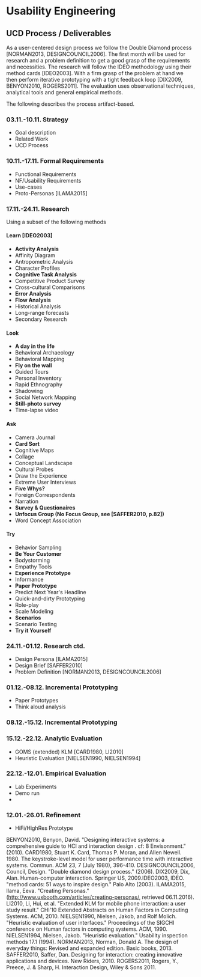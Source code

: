 # Usability Engineering

## UCD Process / Deliverables

As a user-centered design process we follow the Double Diamond process [NORMAN2013, DESIGNCOUNCIL2006].
The first month will be used for research and a problem definition to get a good grasp of the requirements and necessities.
The research will follow the IDEO methodology using their method cards [IDEO2003].
With a firm grasp of the problem at hand we then perform iterative prototyping with a tight feedback loop [DIX2009, BENYON2010, ROGERS2011].
The evaluation uses observational techniques, analytical tools and general empirical methods.


The following describes the process artifact-based.

### 03.11.-10.11. Strategy
- Goal description 
- Related Work
- UCD Process

### 10.11.-17.11. Formal Requirements
- Functional Requirements
- NF/Usability Requirements
- Use-cases
- Proto-Personas [ILAMA2015]

### 17.11.-24.11. Research
Using a subset of the following methods
#### Learn [IDEO2003]
- __Activity Analysis__
- Affinity Diagram
- Antropometric Analysis
- Character Profiles
- __Cognitive Task Analysis__
- Competitive Product Survey
- Cross-cultural Comparisons
- __Error Analysis__
- __Flow Analysis__
- Historical Analysis
- Long-range forecasts
- Secondary Research
#### Look
- __A day in the life__
- Behavioral Archaeology
- Behavioral Mapping
- __Fly on the wall__
- Guided Tours
- Personal Inventory
- Rapid Ethnography
- Shadowing
- Social Network Mapping
- __Still-photo survey__
- Time-lapse video
#### Ask
- Camera Journal
- __Card Sort__
- Cognitive Maps
- Collage
- Conceptual Landscape
- Cultural Probes
- Draw the Experience
- Extreme User Interviews
- __Five Whys?__
- Foreign Correspondents
- Narration
- __Survey & Questionaires__
- __Unfocus Group (No Focus Group, see [SAFFER2010, p.82])__
- Word Concept Association
#### Try
- Behavior Sampling
- __Be Your Customer__
- Bodystorming
- Empathy Tools
- __Experience Prototype__ 
- Informance
- __Paper Prototype__
- Predict Next Year's Headline
- Quick-and-dirty Prototyping
- Role-play
- Scale Modeling
- __Scenarios__
- Scenario Testing
- __Try it Yourself__

### 24.11.-01.12. Research ctd.
- Design Persona [ILAMA2015]
- Design Brief [SAFFER2010]
- Problem Definition [NORMAN2013, DESIGNCOUNCIL2006]

### 01.12.-08.12. Incremental Prototyping
- Paper Prototypes
- Think aloud analysis

### 08.12.-15.12. Incremental Prototyping

### 15.12.-22.12. Analytic Evaluation
- GOMS (extended) KLM [CARD1980, LI2010]
- Heuristic Evaluation [NIELSEN1990, NIELSEN1994]

### 22.12.-12.01. Empirical Evaluation
- Lab Experiments
- Demo run
- 

### 12.01.-26.01. Refinement
- HiFi/HighRes Prototype


BENYON2010,         Benyon, David. "Designing interactive systems: a comprehensive guide to HCI and interaction design . cf: 8 Envisonment." (2010).
CARD1980,           Stuart K. Card, Thomas P. Moran, and Allen Newell. 1980. The keystroke-level model for user performance time with interactive systems. Commun. ACM 23, 7 (July 1980), 396-410. 
DESIGNCOUNCIL2006,  Council, Design. "Double diamond design process." (2006).
DIX2009,            Dix, Alan. Human-computer interaction. Springer US, 2009.IDEO2003,           IDEO. "method cards: 51 ways to inspire design." Palo Alto (2003).
ILAMA2015,          Ilama, Eeva. "Creating Personas." (http://www.uxbooth.com/articles/creating-personas/, retrieved 06.11.2016).
LI2010,             Li, Hui, et al. "Extended KLM for mobile phone interaction: a user study result." CHI'10 Extended Abstracts on Human Factors in Computing Systems. ACM, 2010.
NIELSEN1990,        Nielsen, Jakob, and Rolf Molich. "Heuristic evaluation of user interfaces." Proceedings of the SIGCHI conference on Human factors in computing systems. ACM, 1990.
NIELSEN1994,        Nielsen, Jakob. "Heuristic evaluation." Usability inspection methods 17.1 (1994).
NORMAN2013,         Norman, Donald A. The design of everyday things: Revised and expanded edition. Basic books, 2013.
SAFFER2010,         Saffer, Dan. Designing for interaction: creating innovative applications and devices. New Riders, 2010.
ROGERS2011,         Rogers, Y., Preece, J. & Sharp, H. Interaction Design, Wiley & Sons 2011. 
